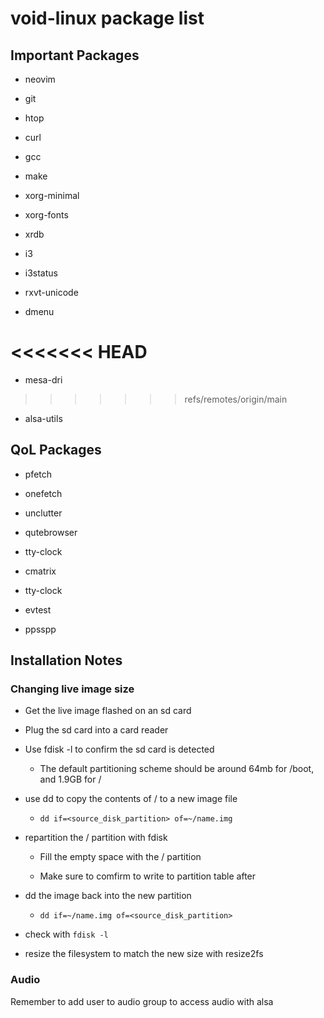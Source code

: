 # void-linux package list

## Important Packages

+ neovim

+ git

+ htop

+ curl

+ gcc

+ make

+ xorg-minimal

+ xorg-fonts

+ xrdb

+ i3

+ i3status

+ rxvt-unicode

+ dmenu

<<<<<<< HEAD
=======
+ mesa-dri
>>>>>>> refs/remotes/origin/main

+ alsa-utils

## QoL Packages

+ pfetch

+ onefetch

+ unclutter

+ qutebrowser

+ tty-clock

+ cmatrix

+ tty-clock

+ evtest

+ ppsspp

## Installation Notes

### Changing live image size

+ Get the live image flashed on an sd card

+ Plug the sd card into a card reader

+ Use fdisk -l to confirm the sd card is detected

	+ The default partitioning scheme should be around 64mb for /boot, and 1.9GB for /

+ use dd to copy the contents of / to a new image file

	+ `dd if=<source_disk_partition> of=~/name.img`

+ repartition the / partition with fdisk

	+ Fill the empty space with the / partition

	+ Make sure to comfirm to write to partition table after

+ dd the image back into the new partition

 	+ `dd if=~/name.img of=<source_disk_partition>`

+ check with `fdisk -l`

+ resize the filesystem to match the new size with resize2fs

### Audio

Remember to add user to audio group to access audio with alsa
